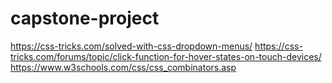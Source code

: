 # capstone-project
https://css-tricks.com/solved-with-css-dropdown-menus/
https://css-tricks.com/forums/topic/click-function-for-hover-states-on-touch-devices/
https://www.w3schools.com/css/css_combinators.asp